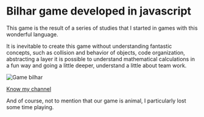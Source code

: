 # Bilhar game developed in javascript
This game is the result of a series of studies that I started in games with this wonderful language.

It is inevitable to create this game without understanding fantastic concepts, such as collision and behavior of objects, code organization,
abstracting a layer it is possible to understand mathematical calculations in a fun way and going a little deeper, understand a little about
team work.


![Game bilhar](https://github.com/jeaanca/bilhar-game/blob/master/game.gif)

[Know my channel](https://www.youtube.com/channel/UCjSFU-9JUt2ATyjomcsRgSQ)

And of course, not to mention that our game is animal, I particularly lost some time playing.
